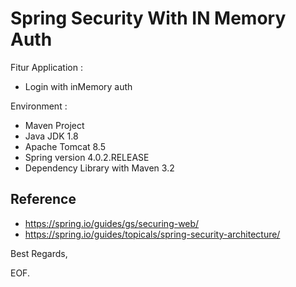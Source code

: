 # Spring Security With IN Memory Auth

Fitur Application :

* Login with inMemory auth

Environment :

* Maven Project
* Java JDK 1.8
* Apache Tomcat 8.5
* Spring version 4.0.2.RELEASE
* Dependency Library with Maven 3.2

## Reference ##

* https://spring.io/guides/gs/securing-web/
* https://spring.io/guides/topicals/spring-security-architecture/

Best Regards,

EOF.